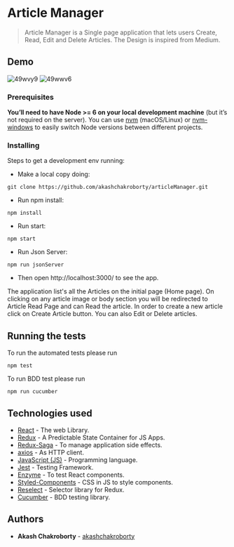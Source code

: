 # Article Manager

> Article Manager is a Single page application that lets users Create, Read, Edit and Delete Articles. The Design is inspired from Medium.

## Demo

![49wvy9](https://user-images.githubusercontent.com/22369205/88949513-f8e42600-d2b0-11ea-9b7c-950e4ac2717f.gif)
![49wwv6](https://user-images.githubusercontent.com/22369205/88949713-3cd72b00-d2b1-11ea-8b26-68519b0d2992.gif)


### Prerequisites

**You’ll need to have Node >= 6 on your local development machine** (but it’s not required on the server). You can use [nvm](https://github.com/creationix/nvm#installation) (macOS/Linux) or [nvm-windows](https://github.com/coreybutler/nvm-windows#node-version-manager-nvm-for-windows) to easily switch Node versions between different projects.

### Installing

Steps to get a development env running:

- Make a local copy doing:

```
git clone https://github.com/akashchakroborty/articleManager.git
```

- Run npm install:

```
npm install
```

- Run start:

```
npm start
```

- Run Json Server:

```
npm run jsonServer
```

- Then open http://localhost:3000/ to see the app.

The application list's all the Articles on the initial page (Home page). On clicking on any article image or body section you will be redirected to Article Read Page and can Read the article. In order to create a new article click on Create Article button. You can also Edit or Delete articles.

## Running the tests

To run the automated tests please run

```
npm test
```

To run BDD test please run
```
npm run cucumber
```

## Technologies used

- [React](https://github.com/facebook/create-react-app) - The web Library.
- [Redux](https://redux.js.org/) - A Predictable State Container for JS Apps.
- [Redux-Saga](https://github.com/redux-saga/redux-saga) - To manage application side effects.
- [axios](https://github.com/axios/axios) - As HTTP client.
- [JavaScript (JS)](https://developer.mozilla.org/en-US/docs/Web/JavaScript) - Programming language.
- [Jest](https://jestjs.io/en/) - Testing Framework.
- [Enzyme](https://github.com/airbnb/enzyme) - To test React components.
- [Styled-Components](https://github.com/styled-components/styled-components) - CSS in JS to style components.
- [Reselect](https://github.com/reduxjs/reselect) - Selector library for Redux.
- [Cucumber](https://github.com/cucumber/cucumber-js) - BDD testing library.

## Authors

- **Akash Chakroborty** - [akashchakroborty](https://github.com/akashchakroborty)
